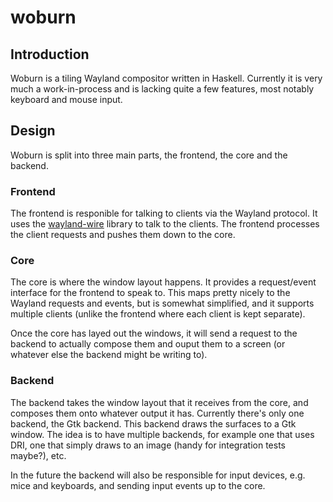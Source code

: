 # woburn

## Introduction

Woburn is a tiling Wayland compositor written in Haskell. Currently it is very
much a work-in-process and is lacking quite a few features, most notably
keyboard and mouse input.

## Design

Woburn is split into three main parts, the frontend, the core and the backend.

### Frontend

The frontend is responible for talking to clients via the Wayland protocol. It
uses the [wayland-wire](https://github.com/sivertb/wayland-wire) library to
talk to the clients. The frontend processes the client requests and pushes them
down to the core.

### Core

The core is where the window layout happens. It provides a request/event
interface for the frontend to speak to. This maps pretty nicely to the Wayland
requests and events, but is somewhat simplified, and it supports multiple
clients (unlike the frontend where each client is kept separate).

Once the core has layed out the windows, it will send a request to the backend
to actually compose them and ouput them to a screen (or whatever else the
backend might be writing to).

### Backend

The backend takes the window layout that it receives from the core, and
composes them onto whatever output it has. Currently there's only one backend,
the Gtk backend. This backend draws the surfaces to a Gtk window. The idea is
to have multiple backends, for example one that uses DRI, one that simply draws
to an image (handy for integration tests maybe?), etc.

In the future the backend will also be responsible for input devices, e.g.
mice and keyboards, and sending input events up to the core.
